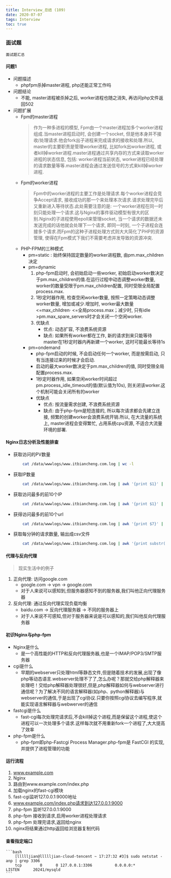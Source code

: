 ```yaml
---
title: Interview_总结 (109)
date: 2020-07-07
tags: Interview
toc: true
---
```


### 面试题
    面试题汇总

<!-- more -->

#### 问题1
- 问题描述
    * phpfpm杀掉master进程, php还能正常工作吗
- 问题结论
    * 不能, master进程被杀掉之后, worker进程也随之消失, 再访问php文件返回502
- 问题扩展
    * Fpm的master进程
        > 作为一种多进程的模型, Fpm由一个master进程加多个worker进程组成.当master进程启动时, 会创建一个socket, 但是他本身并不接收/处理请求.他会fork出子进程来完成请求的接收和处理.所以, master的主要职责是管理worker进程, 比如fork出worker进程, 或者kill掉worker进程.master进程通过共享内存的方式来读取worker进程的状态信息, 包括: worker进程当前状态, worker进程已经处理的请求数量等等.master进程会通过发送信号的方式来kill掉worker进程.
    * Fpm的worker进程
        > Fpm中的worker进程的主要工作是处理请求.每个worker进程会竞争Accept请求, 接收成功的那一个来处理本次请求.请求处理完毕后又重新进入等待状态.此处需要注意的是: 一个worker进程在同一时刻只能处理一个请求.这与Nginx的事件驱动模型有很大的区别.Nginx的子进程使用epoll来管理socket, 当一个请求的数据还未发送完成的话他就会处理下一个请求, 即同一时刻, 一个子进程会连接多个请求.而Fpm的这种子进程处理方式则大大简化了PHP的资源管理, 使得在Fpm模式下我们不需要考虑并发导致的资源冲突.
    * PHP-FPM的三种模式
        * pm=static : 始终保持固定数量的worker进程数, 由pm.max_children决定
        * pm=dynamic 
            1. php-fpm启动时, 会初始启动一些worker, 初始启动worker数决定于pm.max_children的值.在运行过程中动态调整worker数量, worker的数量受限于pm.max_children配置, 同时受限全局配置process.max.
            2. 1秒定时器作用, 检查空闲worker数量, 按照一定策略动态调整worker数量, 增加或减少.增加时, worker最大数量<=max_children· <=全局process.max；减少时, 只有idle >pm.max_spare_servers时才会关闭一个空闲worker.
            3. 优缺点
                * 优点: 动态扩容, 不浪费系统资源
                * 缺点: 如果所有worker都在工作, 新的请求到来只能等待master在1秒定时器内再新建一个worker, 这时可能最长等待1s
        * pm=ondemand
            * php-fpm启动的时候, 不会启动任何一个worker, 而是按需启动, 只有当连接过来的时候才会启动.
            * 启动的最大worker数决定于pm.max_children的值, 同时受限全局配置process.max.
            * 1秒定时器作用, 如果空闲worker时间超过pm.process_idle_timeout的值(默认值为10s), 则关闭该worker.这个机制可能会关闭所有的worker
            * 优缺点
                * 优点: 按流量需求创建, 不浪费系统资源
                * 缺点: 由于php-fpm是短连接的, 所以每次请求都会先建立连接, 频繁的创建worker会浪费系统开销.所以, 在大流量的系统上, master进程会变得繁忙, 占用系统cpu资源, 不适合大流量环境的部署.

#### Nginx日志分析及性能排查
- 获取访问的PV数量
    ```bash
        cat /data/wwwlogs/www.itbiancheng.com.log | wc -l
    ```
- 获取IP数量
    ```bash
        cat /data/wwwlogs/www.itbiancheng.com.log | awk '{print $1}' | sort -k1 -r | uniq | wc -l
    ```
- 获取访问最多的前10个IP
    ```bash
        cat /data/wwwlogs/www.itbiancheng.com.log | awk '{print $1}' | sort | uniq -c|sort -nr|head -10
    ```
- 获得访问最多的前10个url
    ```bash
        cat /data/wwwlogs/www.itbiancheng.com.log | awk '{print $7}' | sort | uniq -c | sort -nr | head -10
    ```
- 获取每分钟的请求数量, 输出成csv文件
    ```bash
        cat /data/wwwlogs/www.itbiancheng.com.log | awk '{print substr($4,14,5)}' | uniq -c | awk '{print $2","$1}'
    ```

#### 代理与反向代理
> 现实生活中的例子
1. 正向代理: 访问google.com
    * google.com -> vpn -> google.com
    * 对于人来说可以感知到,但服务器感知不到的服务器,我们叫他正向代理服务器
2. 反向代理: 通过反向代理实现负载均衡
    * baidu.com -> 反向代理服务器 -> 不同的服务器上
    * 对于人来说不可感知,但对于服务器来说是可以感知的,我们叫他反向代理服务器

#### 初识Nginx与php-fpm
- Nginx是什么
    * 是一个高性能的HTTP和反向代理服务器,也是一个IMAP/POP3/SMTP服务器
- cgi是什么
    *  早期的webserver只处理html等静态文件,但是随着技术的发展,出现了像php等动态语言.webserver处理不了了,怎么办呢？那就交给php解释器来处理吧！交给php解释器处理很好,但是,php解释器如何与webserver进行通信呢？为了解决不同的语言解释器(如php、python解释器)与webserver的通信,于是出现了cgi协议.只要你按照cgi协议去编写程序,就能实现语言解释器与webwerver的通信
- fastcgi是什么
    * fast-cgi每次处理完请求后,不会kill掉这个进程,而是保留这个进程,使这个进程可以一次处理多个请求.这样每次就不用重新fork一个进程了,大大提高了效率
- php-fpm是什么
    * php-fpm即php-Fastcgi Process Manager.php-fpm是 FastCGI 的实现,并提供了进程管理的功能

#### 运行流程
1. www.example.com
2. Nginx
3. 路由到www.example.com/index.php
4. 加载nginx的fast-cgi模块
5. fast-cgi监听127.0.0.1:9000地址
6. www.example.com/index.php请求到达127.0.0.1:9000
7. php-fpm 监听127.0.0.1:9000
8. php-fpm 接收到请求,启用worker进程处理请求
9. php-fpm 处理完请求,返回给nginx
10. nginx将结果通过http返回给浏览器复制代码

#### 查看指定端口
    ```bash
        [llllljian@llllljian-cloud-tencent ~ 17:27:32 #3]$ sudo netstat -anp | grep 3306
        tcp        0      0 127.0.0.1:3306          0.0.0.0:*               LISTEN      20241/mysqld 
    ```


